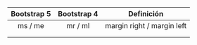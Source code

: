 | Bootstrap 5 | Bootstrap 4 |         Definición         |
| :---------: | :---------: | :------------------------: |
|   ms / me   |   mr / ml   | margin right / margin left |
|             |             |                            |
|             |             |                            |

